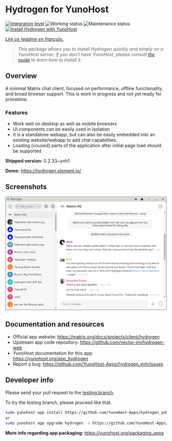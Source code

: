 <!--
N.B.: This README was automatically generated by https://github.com/YunoHost/apps/tree/master/tools/README-generator
It shall NOT be edited by hand.
-->

# Hydrogen for YunoHost

[![Integration level](https://dash.yunohost.org/integration/hydrogen.svg)](https://dash.yunohost.org/appci/app/hydrogen) ![Working status](https://ci-apps.yunohost.org/ci/badges/hydrogen.status.svg) ![Maintenance status](https://ci-apps.yunohost.org/ci/badges/hydrogen.maintain.svg)  
[![Install Hydrogen with YunoHost](https://install-app.yunohost.org/install-with-yunohost.svg)](https://install-app.yunohost.org/?app=hydrogen)

*[Lire ce readme en français.](./README_fr.md)*

> *This package allows you to install Hydrogen quickly and simply on a YunoHost server.
If you don't have YunoHost, please consult [the guide](https://yunohost.org/#/install) to learn how to install it.*

## Overview

A minimal Matrix chat client, focused on performance, offline functionality, and broad browser support. This is work in progress and not yet ready for primetime.

### Features

- Work well on desktop as well as mobile browsers
- UI components can be easily used in isolation
- It is a standalone webapp, but can also be easily embedded into an existing website/webapp to add chat capabilities.
- Loading (unused) parts of the application after initial page load should be supported


**Shipped version:** 0.2.33~ynh1

**Demo:** https://hydrogen.element.io/

## Screenshots

![Screenshot of Hydrogen](./doc/screenshots/hydrogen-large.png)

## Documentation and resources

* Official app website: <https://matrix.org/docs/projects/client/hydrogen>
* Upstream app code repository: <https://github.com/vector-im/hydrogen-web>
* YunoHost documentation for this app: <https://yunohost.org/app_hydrogen>
* Report a bug: <https://github.com/YunoHost-Apps/hydrogen_ynh/issues>

## Developer info

Please send your pull request to the [testing branch](https://github.com/YunoHost-Apps/hydrogen_ynh/tree/testing).

To try the testing branch, please proceed like that.

``` bash
sudo yunohost app install https://github.com/YunoHost-Apps/hydrogen_ynh/tree/testing --debug
or
sudo yunohost app upgrade hydrogen -u https://github.com/YunoHost-Apps/hydrogen_ynh/tree/testing --debug
```

**More info regarding app packaging:** <https://yunohost.org/packaging_apps>
